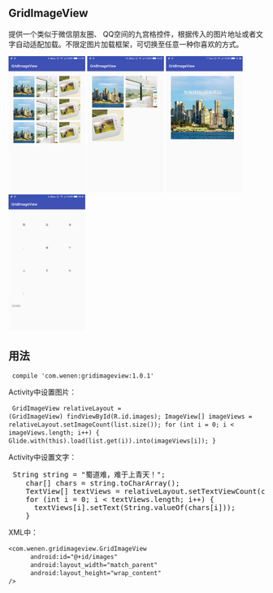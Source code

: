 ## GridImageView

提供一个类似于微信朋友圈、 QQ空间的九宫格控件，根据传入的图片地址或者文字自动适配加载。不限定图片加载框架，可切换至任意一种你喜欢的方式。

<img src="/img/device-2016-12-12-142146.png" width="30%"/>
<img src="/img/device-2016-12-12-150758.png" width="30%"/>
<img src="/img/device-2016-12-12-150834.png" width="30%"/>
<img src="/img/device-2016-12-12-180412.png" width="30%"/>


## 用法

<code><pre>
compile 'com.wenen:gridimageview:1.0.1'
</pre></code>

Activity中设置图片：
<code><pre>
GridImageView relativeLayout = (GridImageView) findViewById(R.id.images);
ImageView[] imageViews = relativeLayout.setImageCount(list.size());
    for (int i = 0; i < imageViews.length; i++) {
      Glide.with(this).load(list.get(i)).into(imageViews[i]);
    }
</pre></code>

Activity中设置文字：

<pre>
 String string = "蜀道难，难于上青天！";
    char[] chars = string.toCharArray();
    TextView[] textViews = relativeLayout.setTextViewCount(chars.length);
    for (int i = 0; i < textViews.length; i++) {
      textViews[i].setText(String.valueOf(chars[i]));
    }
</pre>

XML中：
```
<com.wenen.gridimageview.GridImageView
      android:id="@+id/images"
      android:layout_width="match_parent"
      android:layout_height="wrap_content"
/>
```









